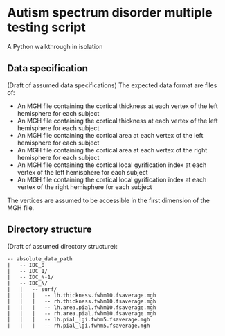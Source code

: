 #  Autism spectrum disorder multiple testing script
A Python walkthrough in isolation

## Data specification
(Draft of assumed data specifications)
The expected data format are files of:
- An MGH file containing the cortical thickness at each vertex of the left hemisphere for each subject
- An MGH file containing the cortical thickness at each vertex of the left hemisphere for each subject
- An MGH file containing the cortical area at each vertex of the left hemisphere for each subject
- An MGH file containing the cortical area at each vertex of the right hemisphere for each subject
- An MGH file containing the cortical local gyrification index at each vertex of the left hemisphere for each subject
- An MGH file containing the cortical local gyrification index at each vertex of the right hemisphere for each subject

The vertices are assumed to be accessible in the first dimension of the MGH file.

## Directory structure
(Draft of assumed directory structure):
```
-- absolute_data_path
|   -- IDC_0
|   -- IDC_1/
|   -- IDC_N-1/
|   -- IDC_N/
|   |   -- surf/
|   |   |   -- lh.thickness.fwhm10.fsaverage.mgh
|   |   |   -- rh.thickness.fwhm10.fsaverage.mgh
|   |   |   -- lh.area.pial.fwhm10.fsaverage.mgh
|   |   |   -- rh.area.pial.fwhm10.fsaverage.mgh
|   |   |   -- lh.pial_lgi.fwhm5.fsaverage.mgh
|   |   |   -- rh.pial_lgi.fwhm5.fsaverage.mgh
```
